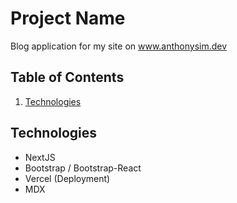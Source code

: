 # Project Name

Blog application for my site on www.anthonysim.dev

## Table of Contents

1. [Technologies](#Technologies)

## Technologies
- NextJS
- Bootstrap / Bootstrap-React
- Vercel (Deployment)
 - MDX
